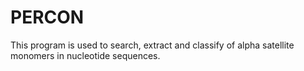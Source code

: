 # PERCON
This program is used to search, extract and classify of alpha satellite monomers in nucleotide sequences.
